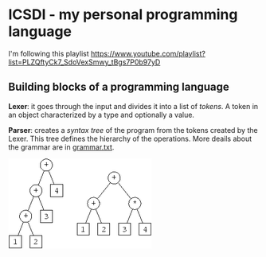 # ICSDI - my personal programming language

I'm following this playlist https://www.youtube.com/playlist?list=PLZQftyCk7_SdoVexSmwy_tBgs7P0b97yD

## Building blocks of a programming language

**Lexer**: it goes through the input and divides it into a list of _tokens_. A token in an object characterized by a type and optionally a value.

**Parser**: creates a _syntax tree_ of the program from the tokens created by the Lexer. This tree defines the hierarchy of the operations. More deails about the grammar are in [grammar.txt](https://github.com/albertomosconi/icsdi/blob/master/grammar.txt "details about the grammar").

![syntax tree](https://github.com/albertomosconi/icsdi/blob/master/syntax-tree.png "Syntax Tree")
